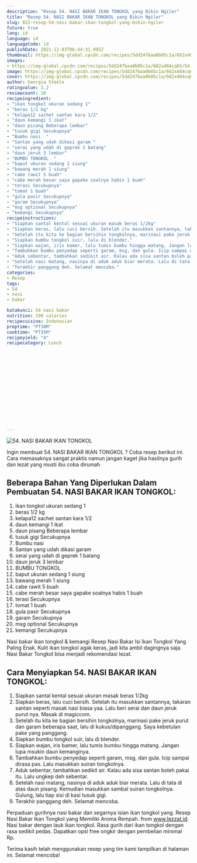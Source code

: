 ```yaml
---
description: "Resep 54. NASI BAKAR IKAN TONGKOL yang Bikin Ngiler"
title: "Resep 54. NASI BAKAR IKAN TONGKOL yang Bikin Ngiler"
slug: 822-resep-54-nasi-bakar-ikan-tongkol-yang-bikin-ngiler
future: true
lang: id
language: id
languageCode: id
publishDate: 2021-12-03T06:44:31.995Z 
thumbnail: https://img-global.cpcdn.com/recipes/5dd247baa0b05c1a/682x484cq65/54-nasi-bakar-ikan-tongkol-foto-resep-utama.webp
images:
- https://img-global.cpcdn.com/recipes/5dd247baa0b05c1a/682x484cq65/54-nasi-bakar-ikan-tongkol-foto-resep-utama.webp
image: https://img-global.cpcdn.com/recipes/5dd247baa0b05c1a/682x484cq65/54-nasi-bakar-ikan-tongkol-foto-resep-utama.webp
cover: https://img-global.cpcdn.com/recipes/5dd247baa0b05c1a/682x484cq65/54-nasi-bakar-ikan-tongkol-foto-resep-utama.webp
author: Georgia Steele
ratingvalue: 3.2
reviewcount: 10
recipeingredient:
- "ikan tongkol ukuran sedang 1"
- "beras 1/2 kg"
- "kelapa12 sachet santan kara 1/2"
- "daun kemangi 1 ikat"
- "daun pisang Beberapa lembar"
- "tusuk gigi Secukupnya"
- "Bumbu nasi  "
- "Santan yang udah dikasi garam "
- "serai yang udah di geprek 1 batang"
- "daun jeruk 3 lembar"
- "BUMBU TONGKOL  "
- "baput ukuran sedang 1 siung"
- "bawang merah 1 siung"
- "cabe rawit 5 buah"
- "cabe merah besar saya gapake soalnya habis 1 buah"
- "terasi Secukupnya"
- "tomat 1 buah"
- "gula pasir Secukupnya"
- "garam Secukupnya"
- "msg optional Secukupnya"
- "kemangi Secukupnya"
recipeinstructions:
- "Siapkan santal kental sesuai ukuran masak beras 1/2kg"
- "Siapkan beras, lalu cuci bersih. Setelah itu masukkan santannya, takaran santan seperti masak nasi biasa yaa. Lalu beri serai dan daun jeruk purut nya. Masak di magiccom."
- "Setelah itu kita ke bagian bersihin tongkolnya, marinasi pake jeruk purut dan garam beberapa saat, lalu di kukus/dipanggang. Saya kebetulan pake yang panggang."
- "Siapkan bumbu tongkol suir, lalu di blender."
- "Siapkan wajan, iris bamer, lalu tumis bumbu hingga matang. Jangan lupa msukin daun kemanginya."
- "Tambahkan bumbu penyedap seperti garam, msg, dan gula. Icip sampai dirasa pas. Lalu masukkan suiran tongkolnya."
- "Aduk sebentar, tambahkan sedikit air. Kalau ada sisa santan boleh pakai itu. Lalu ungkep deh sebentar."
- "Setelah nasi matang, nasinya di aduk aduk biar merata. Lalu di tata di atas daun pisang. Kemudian masukkan sambal suiran tongkolnya. Gulung, lalu tiap sisi di kasi tusuk gigi."
- "Terakhir panggang deh. Selamat mencoba."
categories:
- Resep
tags:
- 54
- nasi
- bakar

katakunci: 54 nasi bakar 
nutrition: 199 calories
recipecuisine: Indonesian
preptime: "PT38M"
cooktime: "PT35M"
recipeyield: "4"
recipecategory: Lunch


     
    
    
    
    
    
    
    
    
    
    
      
    
---
```



![54. NASI BAKAR IKAN TONGKOL](https://img-global.cpcdn.com/recipes/5dd247baa0b05c1a/682x484cq65/54-nasi-bakar-ikan-tongkol-foto-resep-utama.webp)

Ingin membuat 54. NASI BAKAR IKAN TONGKOL ? Coba resep berikut ini. Cara memasaknya sangat praktis namun jangan kaget jika hasilnya gurih dan lezat yang musti ibu coba dirumah

<!--inarticleads1-->

## Beberapa Bahan Yang Diperlukan Dalam Pembuatan 54. NASI BAKAR IKAN TONGKOL:

1. ikan tongkol ukuran sedang 1
1. beras 1/2 kg
1. kelapa12 sachet santan kara 1/2
1. daun kemangi 1 ikat
1. daun pisang Beberapa lembar
1. tusuk gigi Secukupnya
1. Bumbu nasi  
1. Santan yang udah dikasi garam 
1. serai yang udah di geprek 1 batang
1. daun jeruk 3 lembar
1. BUMBU TONGKOL  
1. baput ukuran sedang 1 siung
1. bawang merah 1 siung
1. cabe rawit 5 buah
1. cabe merah besar saya gapake soalnya habis 1 buah
1. terasi Secukupnya
1. tomat 1 buah
1. gula pasir Secukupnya
1. garam Secukupnya
1. msg optional Secukupnya
1. kemangi Secukupnya

Nasi bakar ikan tongkol &amp; kemangi Resep Nasi Bakar Isi Ikan Tongkol Yang Paling Enak. Kulit ikan tongkol agak keras, jadi kita ambil dagingnya saja. Nasi Bakar Tongkol bisa menjadi rekomendasi lezat. 

<!--inarticleads2-->

## Cara Menyiapkan 54. NASI BAKAR IKAN TONGKOL:

1. Siapkan santal kental sesuai ukuran masak beras 1/2kg
1. Siapkan beras, lalu cuci bersih. Setelah itu masukkan santannya, takaran santan seperti masak nasi biasa yaa. Lalu beri serai dan daun jeruk purut nya. Masak di magiccom.
1. Setelah itu kita ke bagian bersihin tongkolnya, marinasi pake jeruk purut dan garam beberapa saat, lalu di kukus/dipanggang. Saya kebetulan pake yang panggang.
1. Siapkan bumbu tongkol suir, lalu di blender.
1. Siapkan wajan, iris bamer, lalu tumis bumbu hingga matang. Jangan lupa msukin daun kemanginya.
1. Tambahkan bumbu penyedap seperti garam, msg, dan gula. Icip sampai dirasa pas. Lalu masukkan suiran tongkolnya.
1. Aduk sebentar, tambahkan sedikit air. Kalau ada sisa santan boleh pakai itu. Lalu ungkep deh sebentar.
1. Setelah nasi matang, nasinya di aduk aduk biar merata. Lalu di tata di atas daun pisang. Kemudian masukkan sambal suiran tongkolnya. Gulung, lalu tiap sisi di kasi tusuk gigi.
1. Terakhir panggang deh. Selamat mencoba.


Perpaduan gurihnya nasi bakar dan segarnya isian ikan tongkol yang. Resep Nasi Bakar Ikan Tongkol yang Memiliki Aroma Rempah. from www.lezzat.id. Nasi bakar dengan lauk ikan tongkol. Rasa gurih dari ikan tongkol dengan rasa sedikit pedas. Dapatkan opsi free ongkir dengan pembelian minimal Rp. 

Terima kasih telah menggunakan resep yang tim kami tampilkan di halaman ini. Selamat mencoba!
